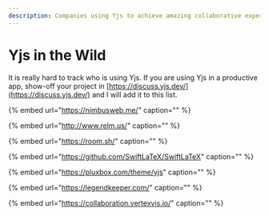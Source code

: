 ```yaml
---
description: Companies using Yjs to achieve amazing collaborative experiences
---
```


# Yjs in the Wild

It is really hard to track who is using Yjs. If you are using Yjs in a productive app, show-off your project in [https://discuss.yjs.dev/](https://discuss.yjs.dev/) and I will add it to this list.

{% embed url="https://nimbusweb.me/" caption="" %}

{% embed url="http://www.relm.us/" caption="" %}

{% embed url="https://room.sh/" caption="" %}

{% embed url="https://github.com/SwiftLaTeX/SwiftLaTeX" caption="" %}

{% embed url="https://pluxbox.com/theme/yjs" caption="" %}

{% embed url="https://legendkeeper.com/" caption="" %}

{% embed url="https://collaboration.vertexvis.io/" caption="" %}
